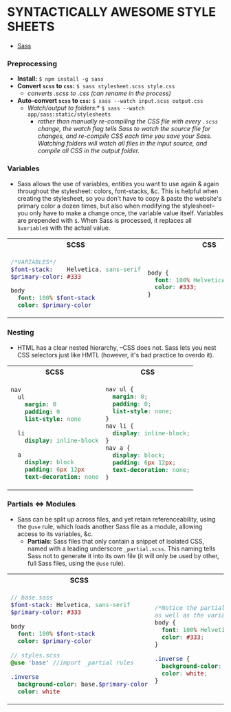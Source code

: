 # SYNTACTICALLY AWESOME STYLE SHEETS
- [Sass](https://sass-lang.com/)

### Preprocessing
- **Install:** ```$ npm install -g sass```
- **Convert ```scss``` to ```css```:** ```$ sass stylesheet.scss style.css```
  - *converts .scss to .css (can rename in the process)*
- **Auto-convert ```scss``` to ```css```:** ```$ sass --watch input.scss output.css```
  - *Watch/output to folders:** ```$ sass --watch app/sass:static/stylesheets```
    - *rather than manually re-compiling the CSS file with every ```.scss``` change, the watch flag tells Sass to watch the source file for changes, and re-compile CSS each time you save your Sass. Watching folders will watch all files in the input source, and compile all CSS in the output folder.*

### Variables
- Sass allows the use of variables, entities you want to use again & again throughout the stylesheet: colors, font-stacks, &c. This is helpful when creating the stylesheet, so you don't have to copy & paste the website's primary color a dozen times, but also when modifying the stylesheet– you only have to make a change once, the variable value itself. Variables are prepended with ```$```. When Sass is processed, it replaces all ```$variable```s with the actual value.

<table>
<tr>
<th>SCSS</th>
<th>CSS</th>
</tr>
<tr>
<td>

```sass
/*VARIABLES*/
$font-stack:    Helvetica, sans-serif
$primary-color: #333

body
  font: 100% $font-stack
  color: $primary-color
```

</td>
<td>

```css
body {
  font: 100% Helvetica, sans-serif;
  color: #333;
}
```

</td>
</tr>
</table>



### Nesting
- HTML has a clear nested hierarchy, –CSS does not. Sass lets you nest CSS selectors just like HMTL (however, it's bad practice to overdo it).



<table>
<tr>
<th>SCSS</th>
<th>CSS</th>
</tr>
<tr>
<td>

```sass
nav
  ul
    margin: 0
    padding: 0
    list-style: none

  li
    display: inline-block

  a
    display: block
    padding: 6px 12px
    text-decoration: none
```

</td>
<td>

```css
nav ul {
  margin: 0;
  padding: 0;
  list-style: none;
}
nav li {
  display: inline-block;
}
nav a {
  display: block;
  padding: 6px 12px;
  text-decoration: none;
}
```

</td>
</tr>
</table>




### Partials <=> Modules
- Sass can be split up across files, and yet retain referenceability, using the ```@use``` rule, which loads another Sass file as a module, allowing access to its variables, &c.
  - **Partials**: Sass files that only contain a snippet of isolated CSS, named with a leading underscore ```_partial.scss```. This naming tells Sass not to generate it into its own file (it will only be used by other, full Sass files, using the ```@use``` rule).



<table><tr><th>SCSS</th><th>CSS</th></tr><tr><td>

```sass
//_base.sass
$font-stack: Helvetica, sans-serif
$primary-color: #333

body
  font: 100% $font-stack
  color: $primary-color

```
```sass
// styles.scss
@use 'base' //import _partial rules

.inverse
  background-color: base.$primary-color
  color: white

```

</td><td>

```css
/*Notice the partial file's body{} was wholly imported,
as well as the variables for use in .inverse*/
body { 
  font: 100% Helvetica, sans-serif;
  color: #333;
}

.inverse {
  background-color: #333;
  color: white;
}

```

</td></tr></table>









